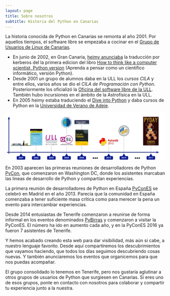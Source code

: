 ```yaml
---
layout: page
title: Sobre nosotros
subtitle: Historia del Python en Canarias
---
```


La historia conocida de Python en Canarias se remonta al año 2001. Por aquellos
tiempos, el software libre se empezaba a cocinar en el [Grupo de Usuarios de
Linux de Canarias](http://gulic.org).

- En junio de 2002, en Gran Canaria,  [heimy
anunciaba](http://web.archive.org/web/20010630145724/http://www.gulic.org/) la
traducción por kerberos del la primera edicion del libro [How to think like a
computer scientist, Python
version](http://www.openbookproject.net/thinkcs/python/english3e/) (Aprenda a
pensar como un cientifico informático, versión Python).
- Desde 2001 un grupo de alumnos daba en la ULL los *cursos
CILA* y entre ellos, varios años se dio el *CILA de
Programación con Python*. Posteriormente
los oficializó la [Oficina del software libre de la ULL](https://osl.ull.es/). También hubo
incursiones en el ámbito de la Astrofísica en la ULL.
- En 2005 heimy estaba traduciendo el [Dive into
Python](http://quie.blogalia.com/historias/25052) y daba cursos de Python
en la [Universidad de Verano de
Adeje](http://www.barraquito.net/archives/2005/05/24/curso-sobre-software-libre-en-la-universidad-de-verano/).

![HistoriaPythonCanarias](/img/historia.png) 

En 2003 aparecen las primeras reuniones de desarrolladores de Python
[PyCon](https://www.pycon.org/), que comenzaron en Washington DC, donde los
asistentes marcaban las lineas de desarrollo de Python y compartían
experiencias.

La primera reunión de desarrolladores de Python en España
[PyConES](http://es.pycon.org/) se celebró en Madrid en el año 2013. Parecía
que la comunidad en España comenzaba a tener suficiente masa crítica como para
merecer la pena un evento para intercambiar experiencias.

Desde 2014 entusiastas de Tenerife comenzaron a reunirse de forma informal en
los eventos denominados [PyBirras](/tag/pybirras/) y comenzaron a visitar la
PyConES. El número ha ido en aumento cada año, y en la PyConES 2016 ya fueron 7
asistentes de Tenerife.

Y hemos acabado creando esta web para dar visibilidad, más aún si cabe, a
nuestro lenguaje favorito. Desde aquí compartiremos los descubrimientos que
vayamos haciendo, que todos los días seguimos descubriendo cosas nuevas. Y
también anunciaremos los eventos que organicemos para que nos puedas acompañar.

El grupo consolidado lo tenemos en Tenerife, pero nos gustaría aglutinar a
otros grupos de usuarios de Python que surgiesen en Canarias. Si eres uno de
esos grupos, ponte en contacto con nosotros para colaborar y compartir tu
experiencia junto a la nuestra.

